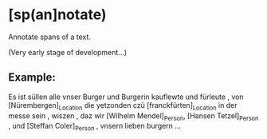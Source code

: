 [sp(an]notate)
==============

Annotate spans of a text.

(Very early stage of development...)

Example:
--------

Es ist süllen alle vnser Burger und Burgerin kauflewte und fürleute , 
von [Nürembergen]<sub>Location</sub> die yetzonden czü
[franckfürten]<sub>Location</sub> in der messe sein , 
wiszen , daz wir [Wilhelm Mendel]<sub>Person</sub>,
[Hansen Tetzel]<sub>Person</sub> , und
[Steffan Coler]<sub>Person</sub> , vnsern lieben burgern …

